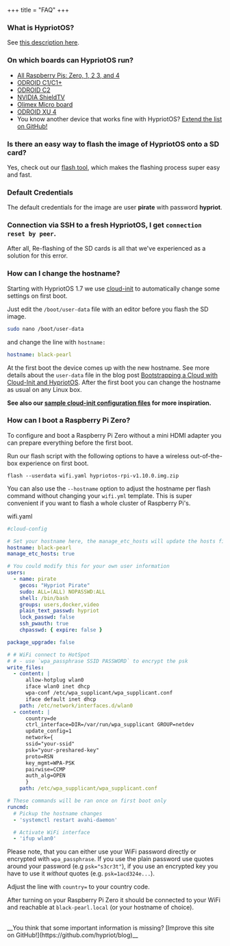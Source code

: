 +++
title = "FAQ"
+++

### What is HypriotOS?

See [this description here](/about#hypriotos:6083a88ee3411b0d17ce02d738f69d47).

### On which boards can HypriotOS run?

* [All Raspberry Pis: Zero, 1, 2 3, and 4](https://github.com/hypriot/image-builder-rpi)
* [ODROID C1/C1+](https://github.com/hypriot/image-builder-odroid-c1)
* [ODROID C2](https://github.com/hypriot/image-builder-odroid-c2)
* [NVIDIA ShieldTV](https://github.com/hypriot/image-builder-nvidia-shieldtv)
* [Olimex Micro board](/downloads/)
* [ODROID XU 4](https://github.com/hypriot/image-builder-odroid-xu4/releases)</br>
* You know another device that works fine with HypriotOS? [Extend the list on GitHub!](https://github.com/hypriot/blog)

### Is there an easy way to flash the image of HypriotOS onto a SD card?

Yes, check out our [flash tool](https://github.com/hypriot/flash), which makes the flashing process super easy and fast.

### Default Credentials

The default credentials for the image are user **pirate** with password **hypriot**.

### Connection via SSH to a fresh HypriotOS, I get `connection reset by peer`.

After all, Re-flashing of the SD cards is all that we've experienced as a solution for this error.

### How can I change the hostname?

Starting with HypriotOS 1.7 we use [cloud-init](http://cloudinit.readthedocs.io/en/0.7.9/index.html) to automatically change some settings on first boot.

Just edit the `/boot/user-data` file with an editor before you flash the SD image.

```bash
sudo nano /boot/user-data
```

and change the line with `hostname:`

```yaml
hostname: black-pearl
```

At the first boot the device comes up with the new hostname. See more details about the `user-data` file in the blog post [Bootstrapping a Cloud with Cloud-Init and HypriotOS](https://blog.hypriot.com/post/cloud-init-cloud-on-hypriot-x64/).
After the first boot you can change the hostname as usual on any Linux box.

**See also our [sample cloud-init configuration files](https://github.com/hypriot/flash/tree/master/sample) for more inspiration.**

<a name="wifi"></a>

### How can I boot a Raspberry Pi Zero?

To configure and boot a Raspberry Pi Zero without a mini HDMI adapter you can prepare everything before the first boot.

Run our flash script with the following options to have a wireless out-of-the-box experience on first boot.

```
flash --userdata wifi.yaml hypriotos-rpi-v1.10.0.img.zip
```

You can also use the `--hostname` option to adjust the hostname per flash command without changing your `wifi.yml` template. This is super convenient if you want to flash a whole cluster of Raspberry Pi's.

wifi.yaml

```yaml
#cloud-config

# Set your hostname here, the manage_etc_hosts will update the hosts file entries as well
hostname: black-pearl
manage_etc_hosts: true

# You could modify this for your own user information
users:
  - name: pirate
    gecos: "Hypriot Pirate"
    sudo: ALL=(ALL) NOPASSWD:ALL
    shell: /bin/bash
    groups: users,docker,video
    plain_text_passwd: hypriot
    lock_passwd: false
    ssh_pwauth: true
    chpasswd: { expire: false }

package_upgrade: false

# # WiFi connect to HotSpot
# # - use `wpa_passphrase SSID PASSWORD` to encrypt the psk
write_files:
  - content: |
      allow-hotplug wlan0
      iface wlan0 inet dhcp
      wpa-conf /etc/wpa_supplicant/wpa_supplicant.conf
      iface default inet dhcp
    path: /etc/network/interfaces.d/wlan0
  - content: |
      country=de
      ctrl_interface=DIR=/var/run/wpa_supplicant GROUP=netdev
      update_config=1
      network={
      ssid="your-ssid"
      psk="your-preshared-key"
      proto=RSN
      key_mgmt=WPA-PSK
      pairwise=CCMP
      auth_alg=OPEN
      }
    path: /etc/wpa_supplicant/wpa_supplicant.conf

# These commands will be ran once on first boot only
runcmd:
  # Pickup the hostname changes
  - 'systemctl restart avahi-daemon'

  # Activate WiFi interface
  - 'ifup wlan0'
```

Please note, that you can either use your WiFi password directly or encrypted with `wpa_passphrase`. If you use the plain password use quotes around your password (e.g `psk="s3cr3t"`), if you use an encrypted key you have to use it _without_ quotes (e.g. `psk=1acd324e...`).

Adjust the line with `country=` to your country code.

After turning on your Raspberry Pi Zero it should be connected to your WiFi and reachable at `black-pearl.local` (or your hostname of choice).

</br>
__You think that some important information is missing? [Improve this site on GitHub!](https://github.com/hypriot/blog)__
